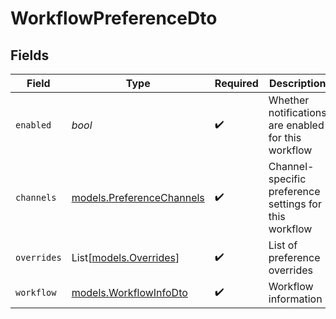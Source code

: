 # WorkflowPreferenceDto


## Fields

| Field                                                        | Type                                                         | Required                                                     | Description                                                  |
| ------------------------------------------------------------ | ------------------------------------------------------------ | ------------------------------------------------------------ | ------------------------------------------------------------ |
| `enabled`                                                    | *bool*                                                       | :heavy_check_mark:                                           | Whether notifications are enabled for this workflow          |
| `channels`                                                   | [models.PreferenceChannels](../models/preferencechannels.md) | :heavy_check_mark:                                           | Channel-specific preference settings for this workflow       |
| `overrides`                                                  | List[[models.Overrides](../models/overrides.md)]             | :heavy_check_mark:                                           | List of preference overrides                                 |
| `workflow`                                                   | [models.WorkflowInfoDto](../models/workflowinfodto.md)       | :heavy_check_mark:                                           | Workflow information                                         |